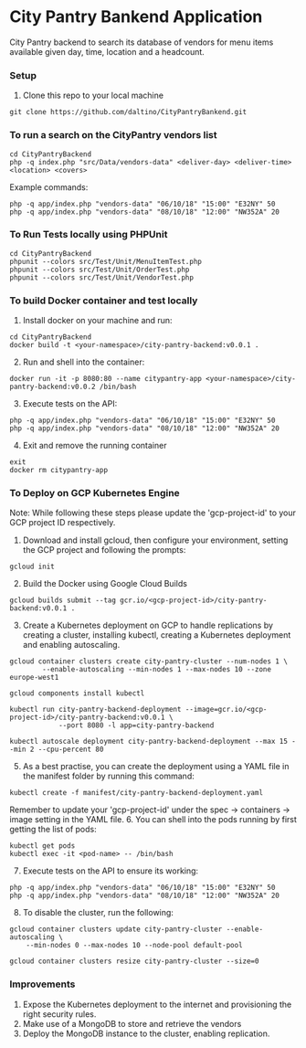 # City Pantry Bankend Application
City Pantry backend to search its database of vendors for menu items available given day, time, location and a headcount.

### Setup
1. Clone this repo to your local machine
```
git clone https://github.com/daltino/CityPantryBankend.git
```

### To run a search on the CityPantry vendors list
```
cd CityPantryBackend
php -q index.php "src/Data/vendors-data" <deliver-day> <deliver-time> <location> <covers>
```
Example commands:
```
php -q app/index.php "vendors-data" "06/10/18" "15:00" "E32NY" 50
php -q app/index.php "vendors-data" "08/10/18" "12:00" "NW352A" 20
```

### To Run Tests locally using PHPUnit
```
cd CityPantryBackend
phpunit --colors src/Test/Unit/MenuItemTest.php
phpunit --colors src/Test/Unit/OrderTest.php
phpunit --colors src/Test/Unit/VendorTest.php
```

### To build Docker container and test locally
1. Install docker on your machine and run:
```
cd CityPantryBackend
docker build -t <your-namespace>/city-pantry-backend:v0.0.1 .
```
2. Run and shell into the container:
```
docker run -it -p 8080:80 --name citypantry-app <your-namespace>/city-pantry-backend:v0.0.2 /bin/bash
```
3. Execute tests on the API:
```
php -q app/index.php "vendors-data" "06/10/18" "15:00" "E32NY" 50
php -q app/index.php "vendors-data" "08/10/18" "12:00" "NW352A" 20
```
4. Exit and remove the running container
```
exit
docker rm citypantry-app
```

### To Deploy on GCP Kubernetes Engine
Note: While following these steps please update the 'gcp-project-id' to your GCP project ID respectively.

1. Download and install gcloud, then configure your environment, setting the GCP project and following the prompts:
```
gcloud init
```
2. Build the Docker using Google Cloud Builds
```
gcloud builds submit --tag gcr.io/<gcp-project-id>/city-pantry-backend:v0.0.1 .
```
3. Create a Kubernetes deployment on GCP to handle replications by creating a cluster, installing kubectl,
creating a Kubernetes deployment and enabling autoscaling.
```
gcloud container clusters create city-pantry-cluster --num-nodes 1 \
        --enable-autoscaling --min-nodes 1 --max-nodes 10 --zone europe-west1

gcloud components install kubectl

kubectl run city-pantry-backend-deployment --image=gcr.io/<gcp-project-id>/city-pantry-backend:v0.0.1 \
            --port 8080 -l app=city-pantry-backend

kubectl autoscale deployment city-pantry-backend-deployment --max 15 --min 2 --cpu-percent 80
```
5. As a best practise, you can create the deployment using a YAML file in the manifest folder by running this command:
```
kubectl create -f manifest/city-pantry-backend-deployment.yaml
```
Remember to update your 'gcp-project-id' under the spec -> containers -> image setting in the YAML file.
6. You can shell into the pods running by first getting the list of pods:
```
kubectl get pods
kubectl exec -it <pod-name> -- /bin/bash
```
7. Execute tests on the API to ensure its working:
```
php -q app/index.php "vendors-data" "06/10/18" "15:00" "E32NY" 50
php -q app/index.php "vendors-data" "08/10/18" "12:00" "NW352A" 20
```
8. To disable the cluster, run the following:
```
gcloud container clusters update city-pantry-cluster --enable-autoscaling \
    --min-nodes 0 --max-nodes 10 --node-pool default-pool

gcloud container clusters resize city-pantry-cluster --size=0
```

### Improvements
1. Expose the Kubernetes deployment to the internet and provisioning the right security rules.
2. Make use of a MongoDB to store and retrieve the vendors
3. Deploy the MongoDB instance to the cluster, enabling replication.
